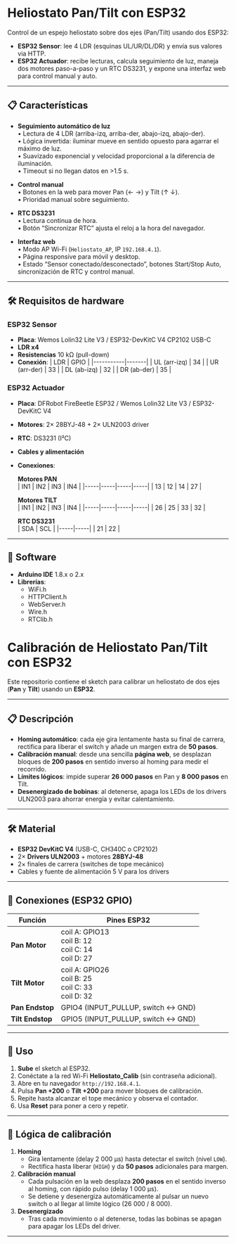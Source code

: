 # Heliostato Pan/Tilt con ESP32

Control de un espejo heliostato sobre dos ejes (Pan/Tilt) usando dos ESP32:

- **ESP32 Sensor**: lee 4 LDR (esquinas UL/UR/DL/DR) y envía sus valores via HTTP.
- **ESP32 Actuador**: recibe lecturas, calcula seguimiento de luz, maneja dos motores paso-a-paso y un RTC DS3231, y expone una interfaz web para control manual y auto.

---

## 📋 Características

- **Seguimiento automático de luz**  
  • Lectura de 4 LDR (arriba-izq, arriba-der, abajo-izq, abajo-der).  
  • Lógica invertida: iluminar mueve en sentido opuesto para agarrar el máximo de luz.  
  • Suavizado exponencial y velocidad proporcional a la diferencia de iluminación.  
  • Timeout si no llegan datos en >1.5 s.  

- **Control manual**  
  • Botones en la web para mover Pan (← →) y Tilt (↑ ↓).  
  • Prioridad manual sobre seguimiento.

- **RTC DS3231**  
  • Lectura continua de hora.  
  • Botón “Sincronizar RTC” ajusta el reloj a la hora del navegador.  

- **Interfaz web**  
  • Modo AP Wi-Fi (`Heliostato_AP`, IP `192.168.4.1`).  
  • Página responsive para móvil y desktop.  
  • Estado “Sensor conectado/desconectado”, botones Start/Stop Auto, sincronización de RTC y control manual.

---

## 🛠️ Requisitos de hardware

### ESP32 Sensor

- **Placa**: Wemos Lolin32 Lite V3 / ESP32-DevKitC V4 CP2102 USB-C  
- **LDR x4**  
- **Resistencias** 10 kΩ (pull-down)  
- **Conexión**:
  | LDR       | GPIO  |
  |-----------|-------|
  | UL (arr-izq)  | 34    |
  | UR (arr-der)  | 33    |
  | DL (ab-izq)   | 32    |
  | DR (ab-der)   | 35    |

### ESP32 Actuador

- **Placa**: DFRobot FireBeetle ESP32 / Wemos Lolin32 Lite V3 / ESP32-DevKitC V4  
- **Motores**: 2× 28BYJ-48 + 2× ULN2003 driver  
- **RTC**: DS3231 (I²C)  
- **Cables y alimentación**  
- **Conexiones**:

  **Motores PAN**  
  | IN1 | IN2 | IN3 | IN4 |
  |-----|-----|-----|-----|
  | 13  | 12  | 14  | 27  |

  **Motores TILT**  
  | IN1 | IN2 | IN3 | IN4 |
  |-----|-----|-----|-----|
  | 26  | 25  | 33  | 32  |

  **RTC DS3231**  
  | SDA | SCL |
  |-----|-----|
  | 21  | 22  |

---

## 💾 Software

- **Arduino IDE** 1.8.x o 2.x  
- **Librerías**:
  - WiFi.h  
  - HTTPClient.h  
  - WebServer.h  
  - Wire.h  
  - RTClib.h  

# Calibración de Heliostato Pan/Tilt con ESP32

Este repositorio contiene el sketch para calibrar un heliostato de dos ejes (**Pan** y **Tilt**) usando un **ESP32**.

---

## 📋 Descripción

- **Homing automático**: cada eje gira lentamente hasta su final de carrera, rectifica para liberar el switch y añade un margen extra de **50 pasos**.
- **Calibración manual**: desde una sencilla **página web**, se desplazan bloques de **200 pasos** en sentido inverso al homing para medir el recorrido.
- **Límites lógicos**: impide superar **26 000 pasos** en Pan y **8 000 pasos** en Tilt.
- **Desenergizado de bobinas**: al detenerse, apaga los LEDs de los drivers ULN2003 para ahorrar energía y evitar calentamiento.

---

## 🛠️ Material

- **ESP32 DevKitC V4** (USB-C, CH340C o CP2102)  
- 2× **Drivers ULN2003** + motores **28BYJ-48**  
- 2× finales de carrera (switches de tope mecánico)  
- Cables y fuente de alimentación 5 V para los drivers

---

## 🔌 Conexiones (ESP32 GPIO)

| Función         | Pines ESP32                  |
|-----------------|------------------------------|
| **Pan Motor**   | coil A: GPIO13<br>coil B: 12<br>coil C: 14<br>coil D: 27 |
| **Tilt Motor**  | coil A: GPIO26<br>coil B: 25<br>coil C: 33<br>coil D: 32 |
| **Pan Endstop** | GPIO4 (INPUT_PULLUP, switch ↔ GND) |
| **Tilt Endstop**| GPIO5 (INPUT_PULLUP, switch ↔ GND) |

---

## 🚀 Uso

1. **Sube** el sketch al ESP32.
2. Conéctate a la red Wi-Fi **Heliostato_Calib** (sin contraseña adicional).
3. Abre en tu navegador `http://192.168.4.1`.
4. Pulsa **Pan +200** o **Tilt +200** para mover bloques de calibración.
5. Repite hasta alcanzar el tope mecánico y observa el contador.
6. Usa **Reset** para poner a cero y repetir.

---

## 🧠 Lógica de calibración

1. **Homing**  
   - Gira lentamente (delay 2 000 µs) hasta detectar el switch (nivel `LOW`).  
   - Rectifica hasta liberar (`HIGH`) y da **50 pasos** adicionales para margen.  
2. **Calibración manual**  
   - Cada pulsación en la web desplaza **200 pasos** en el sentido inverso al homing, con rápido pulso (delay 1 000 µs).  
   - Se detiene y desenergiza automáticamente al pulsar un nuevo switch o al llegar al límite lógico (26 000 / 8 000).  
3. **Desenergizado**  
   - Tras cada movimiento o al detenerse, todas las bobinas se apagan para apagar los LEDs del driver.

---


